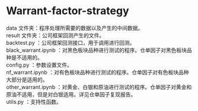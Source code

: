 # Warrant-factor-strategy  
data 文件夹：程序处理所需要的数据以及产生的中间数据。  
result 文件夹：公司框架回测产生的文件。  
backtest.py ：公司框架回测接口，用于调用进行回测。  
black_warrant.ipynb ：对黑色板块品种进行测试的程序。仓单因子对黑色板块品种是不适用的。  
config.py ：参数设置文件。  
nf_warrant.ipynb ：对有色板块品种进行测试的程序。仓单因子对有色板块品种大部分是适用的。  
other_warrant.ipynb ：对黄金、白银和原油进行测试的程序。仓单因子对黄金和原油不适用，但是对白银适用。详见仓单因子复现报告。  
utils.py ：支持性函数。
